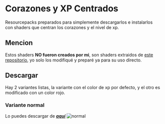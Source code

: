 # Corazones y XP Centrados
 Resourcepacks preparados para simplemente descargarlos e instalarlos con shaders que centran los corazones y el nivel de xp.
 
## Mencion
 Estos shaders **NO fueron creados por mi**, son shaders extraidos de [este repositorio](https://github.com/McTsts/mc-core-shaders), yo solo los modifiqué y preparé ya para su uso directo.
 
## Descargar
 Hay 2 variantes listas, la variante con el color de xp por defecto, y el otro es modificado con un color rojo.

### Variante normal
 Lo puedes descargar de [***aquí***](https://github.com/Julioxidop/Corazones-y-XP-Centrados/releases/tag/normal)
 ![normal](https://i.imgur.com/NL4oUN4.png "normal")
